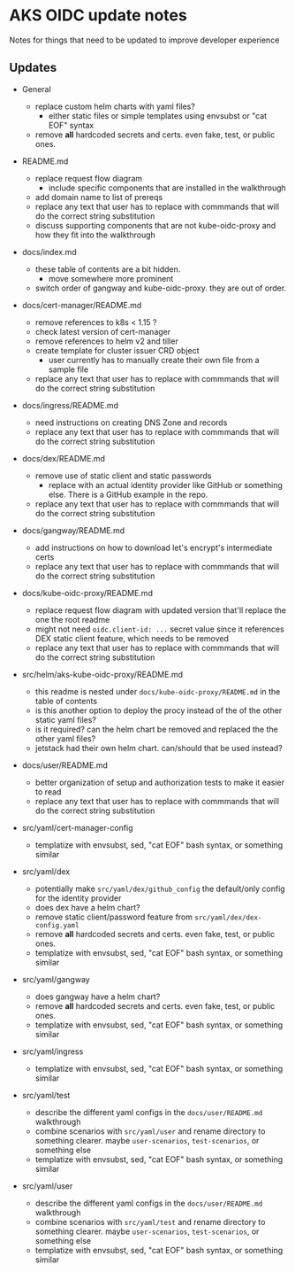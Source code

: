 # AKS OIDC update notes

Notes for things that need to be updated to improve developer experience

## Updates

- General
  - replace custom helm charts with yaml files?
    - either static files or simple templates using envsubst or "cat EOF" syntax
  - remove **all** hardcoded secrets and certs. even fake, test, or public ones.

- README.md
  - replace request flow diagram
    - include specific components that are installed in the walkthrough
  - add domain name to list of prereqs
  - replace any text that user has to replace with commmands that will do the correct string substitution
  - discuss supporting components that are not kube-oidc-proxy and how they fit into the walkthrough

- docs/index.md
  - these table of contents are a bit hidden.
    - move somewhere more prominent
  - switch order of gangway and kube-oidc-proxy. they are out of order.

- docs/cert-manager/README.md
  - remove references to k8s < 1.15 ?
  - check latest version of cert-manager
  - remove references to helm v2 and tiller
  - create template for cluster issuer CRD object
    - user currently has to manually create their own file from a sample file
  - replace any text that user has to replace with commmands that will do the correct string substitution

- docs/ingress/README.md
  - need instructions on creating DNS Zone and records
  - replace any text that user has to replace with commmands that will do the correct string substitution

- docs/dex/README.md
  - remove use of static client and static passwords
    - replace with an actual identity provider like GitHub or something else. There is a GitHub example in the repo.
  - replace any text that user has to replace with commmands that will do the correct string substitution

- docs/gangway/README.md
  - add instructions on how to download let's encrypt's intermediate certs
  - replace any text that user has to replace with commmands that will do the correct string substitution

- docs/kube-oidc-proxy/README.md
  - replace request flow diagram with updated version that'll replace the one the root readme
  - might not need `oidc.client-id: ...` secret value since it references DEX static client feature, which needs to be removed
  - replace any text that user has to replace with commmands that will do the correct string substitution

- src/helm/aks-kube-oidc-proxy/README.md
  - this readme is nested under `docs/kube-oidc-proxy/README.md` in the table of contents
  - is this another option to deploy the procy instead of the of the other static yaml files?
  - is it required? can the helm chart be removed and replaced the the other yaml files?
  - jetstack had their own helm chart. can/should that be used instead?

- docs/user/README.md
  - better organization of setup and authorization tests to make it easier to read
  - replace any text that user has to replace with commmands that will do the correct string substitution

- src/yaml/cert-manager-config
  - templatize with envsubst, sed, "cat EOF" bash syntax, or something similar

- src/yaml/dex
  - potentially make `src/yaml/dex/github_config` the default/only config for the identity provider
  - does dex have a helm chart?
  - remove static client/password feature from `src/yaml/dex/dex-config.yaml`
  - remove **all** hardcoded secrets and certs. even fake, test, or public ones.
  - templatize with envsubst, sed, "cat EOF" bash syntax, or something similar

- src/yaml/gangway
  - does gangway have a helm chart?
  - remove **all** hardcoded secrets and certs. even fake, test, or public ones.
  - templatize with envsubst, sed, "cat EOF" bash syntax, or something similar

- src/yaml/ingress
  - templatize with envsubst, sed, "cat EOF" bash syntax, or something similar

- src/yaml/test
  - describe the different yaml configs in the `docs/user/README.md` walkthrough
  - combine scenarios with `src/yaml/user` and rename directory to something clearer. maybe `user-scenarios`, `test-scenarios`, or something else
  - templatize with envsubst, sed, "cat EOF" bash syntax, or something similar

- src/yaml/user
  - describe the different yaml configs in the `docs/user/README.md` walkthrough
  - combine scenarios with `src/yaml/test` and rename directory to something clearer. maybe `user-scenarios`, `test-scenarios`, or something else
  - templatize with envsubst, sed, "cat EOF" bash syntax, or something similar
